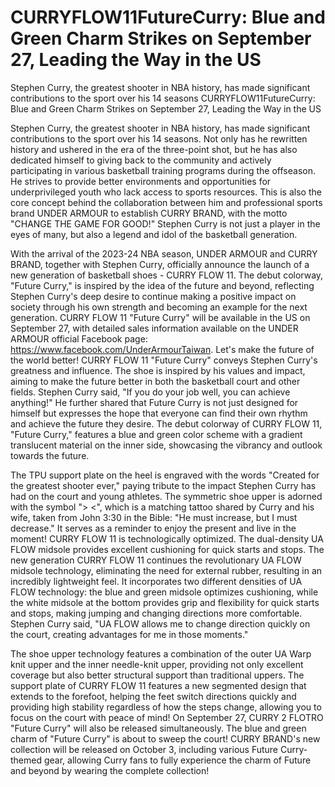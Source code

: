 #  CURRYFLOW11FutureCurry: Blue and Green Charm Strikes on September 27, Leading the Way in the US

Stephen Curry, the greatest shooter in NBA history, has made significant contributions to the sport over his 14 seasons 
  CURRYFLOW11FutureCurry: Blue and Green Charm Strikes on September 27, Leading the Way in the US

Stephen Curry, the greatest shooter in NBA history, has made significant contributions to the sport over his 14 seasons. Not only has he rewritten history and ushered in the era of the three-point shot, but he has also dedicated himself to giving back to the community and actively participating in various basketball training programs during the offseason. He strives to provide better environments and opportunities for underprivileged youth who lack access to sports resources. This is also the core concept behind the collaboration between him and professional sports brand UNDER ARMOUR to establish CURRY BRAND, with the motto "CHANGE THE GAME FOR GOOD!" Stephen Curry is not just a player in the eyes of many, but also a legend and idol of the basketball generation.

With the arrival of the 2023-24 NBA season, UNDER ARMOUR and CURRY BRAND, together with Stephen Curry, officially announce the launch of a new generation of basketball shoes - CURRY FLOW 11. The debut colorway, "Future Curry," is inspired by the idea of the future and beyond, reflecting Stephen Curry's deep desire to continue making a positive impact on society through his own strength and becoming an example for the next generation. CURRY FLOW 11 "Future Curry" will be available in the US on September 27, with detailed sales information available on the UNDER ARMOUR official Facebook page: https://www.facebook.com/UnderArmourTaiwan. Let's make the future of the world better! CURRY FLOW 11 "Future Curry" conveys Stephen Curry's greatness and influence. The shoe is inspired by his values and impact, aiming to make the future better in both the basketball court and other fields. Stephen Curry said, "If you do your job well, you can achieve anything!" He further shared that Future Curry is not just designed for himself but expresses the hope that everyone can find their own rhythm and achieve the future they desire. The debut colorway of CURRY FLOW 11, "Future Curry," features a blue and green color scheme with a gradient translucent material on the inner side, showcasing the vibrancy and outlook towards the future.

The TPU support plate on the heel is engraved with the words "Created for the greatest shooter ever," paying tribute to the impact Stephen Curry has had on the court and young athletes. The symmetric shoe upper is adorned with the symbol "> <", which is a matching tattoo shared by Curry and his wife, taken from John 3:30 in the Bible: "He must increase, but I must decrease." It serves as a reminder to enjoy the present and live in the moment! CURRY FLOW 11 is technologically optimized. The dual-density UA FLOW midsole provides excellent cushioning for quick starts and stops. The new generation CURRY FLOW 11 continues the revolutionary UA FLOW midsole technology, eliminating the need for external rubber, resulting in an incredibly lightweight feel. It incorporates two different densities of UA FLOW technology: the blue and green midsole optimizes cushioning, while the white midsole at the bottom provides grip and flexibility for quick starts and stops, making jumping and changing directions more comfortable. Stephen Curry said, "UA FLOW allows me to change direction quickly on the court, creating advantages for me in those moments."

The shoe upper technology features a combination of the outer UA Warp knit upper and the inner needle-knit upper, providing not only excellent coverage but also better structural support than traditional uppers. The support plate of CURRY FLOW 11 features a new segmented design that extends to the forefoot, helping the feet switch directions quickly and providing high stability regardless of how the steps change, allowing you to focus on the court with peace of mind! On September 27, CURRY 2 FLOTRO "Future Curry" will also be released simultaneously. The blue and green charm of "Future Curry" is about to sweep the court! CURRY BRAND's new collection will be released on October 3, including various Future Curry-themed gear, allowing Curry fans to fully experience the charm of Future and beyond by wearing the complete collection!